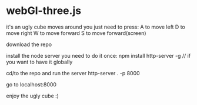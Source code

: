 # webGl-three.js

it's an ugly cube moves around you just need to press:
A to move left
D to move right
W to move forward
S to move forward(screen)

download the repo

install the node server you need to do it once:
npm install http-server -g // if you want to have it globally

cd/to the repo and run the server
http-server . -p 8000

go to localhost:8000

enjoy the ugly cube :)
